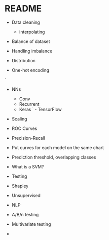 # README

- Data cleaning
  - interpolating

- Balance of dataset
- Handling imbalance
- Distribution
- One-hot encoding

`
- NNs
  - Conv
  - Recurrent
  - Keras
`  - TensorFlow

- Scaling
- ROC Curves
- Precision-Recall
- Put curves for each model on the same chart
- Prediction threshold, overlapping classes
- What is a SVM?
- Testing
- Shapley
- Unsupervised
- NLP
- A/B/n testing
- Multivariate testing
- 